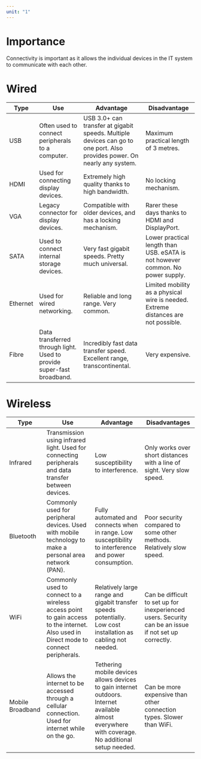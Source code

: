 ```yaml
---
unit: "1"
---
```

# Importance
Connectivity is important as it allows the individual devices in the IT system to communicate with each other.
# Wired

| Type     | Use                                                                   | Advantage                                                                                                                | Disadvantage                                                                       |
| -------- | --------------------------------------------------------------------- | ------------------------------------------------------------------------------------------------------------------------ | ---------------------------------------------------------------------------------- |
| USB      | Often used to connect peripherals to a computer.                      | USB 3.0+ can transfer at gigabit speeds. Multiple devices can go to one port. Also provides power. On nearly any system. | Maximum practical length of 3 metres.                                              |
| HDMI     | Used for connecting display devices.                                  | Extremely high quality thanks to high bandwidth.                                                                         | No locking mechanism.                                                              |
| VGA      | Legacy connector for display devices.                                 | Compatible with older devices, and has a locking mechanism.                                                              | Rarer these days thanks to HDMI and DisplayPort.                                   |
| SATA     | Used to connect internal storage devices.                             | Very fast gigabit speeds. Pretty much universal.                                                                         | Lower practical length than USB. eSATA is not however common. No power supply.     |
| Ethernet | Used for wired networking.                                            | Reliable and long range. Very common.                                                                                    | Limited mobility as a physical wire is needed. Extreme distances are not possible. |
| Fibre    | Data transferred through light. Used to provide super-fast broadband. | Incredibly fast data transfer speed. Excellent range, transcontinental.                                                  | Very expensive.                                                                    |
# Wireless

| Type             | Use                                                                                                                                  | Advantage                                                                                                                                          | Disadvantages                                                                                         |
| ---------------- | ------------------------------------------------------------------------------------------------------------------------------------ | -------------------------------------------------------------------------------------------------------------------------------------------------- | ----------------------------------------------------------------------------------------------------- |
| Infrared         | Transmission using infrared light. Used for connecting peripherals and data transfer between devices.                                | Low susceptibility to interference.                                                                                                                | Only works over short distances with a line of sight. Very slow speed.                                |
| Bluetooth        | Commonly used for peripheral devices. Used with mobile technology to make a personal area network (PAN).                             | Fully automated and connects when in range. Low susceptibility to interference and power consumption.                                              | Poor security compared to some other methods. Relatively slow speed.                                  |
| WiFi             | Commonly used to connect to a wireless access point to gain access to the internet. Also used in Direct mode to connect peripherals. | Relatively large range and gigabit transfer speeds potentially. Low cost installation as cabling not needed.                                       | Can be difficult to set up for inexperienced users. Security can be an issue if not set up correctly. |
| Mobile Broadband | Allows the internet to be accessed through a cellular connection. Used for internet while on the go.                                 | Tethering mobile devices allows devices to gain internet outdoors. Internet available almost everywhere with coverage. No additional setup needed. | Can be more expensive than other connection types. Slower than WiFi.                                  |


